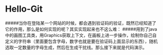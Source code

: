 # Hello-Git
#####当你在登陆某一个网站的时候，都会遇到验证码的验证，既然已经知道了它的作用，那么是如何实现的呢？其实实现起来也不这么难：
#####用到了java中的画图工具类，用Graphics获取上下文，在画板上进一步操作，绘制你自己自定义的字符串（里面要包含字母，数字也就是要在验证码上面显示的东西），随机选取一定数量的字母生成，然后在生成干扰线。那么接下来就是代码演示。
